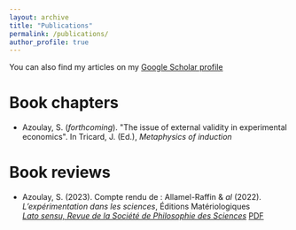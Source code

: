 ```yaml
---
layout: archive
title: "Publications"
permalink: /publications/
author_profile: true
---
```


You can also find my articles on my [Google Scholar profile](https://scholar.google.com/citations?user=7yZtUacAAAAJ&hl=fr&oi=ao)

Book chapters
============
- Azoulay, S. (*forthcoming*). "The issue of external validity in experimental economics". In Tricard, J. (Ed.), *Metaphysics of induction*

Book reviews
============
- Azoulay, S. (2023). Compte rendu de : Allamel-Raffin & *al* (2022). *L’expérimentation dans les sciences*, Éditions Matériologiques   
*[Lato sensu, Revue de la Société de Philosophie des Sciences](https://ojs.uclouvain.be/index.php/latosensu)* [PDF](./files/CR-Solal-Azoulay-2024.pdf)
